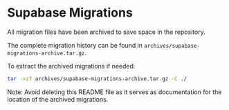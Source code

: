 # Supabase Migrations

All migration files have been archived to save space in the repository.

The complete migration history can be found in `archives/supabase-migrations-archive.tar.gz`.

To extract the archived migrations if needed:

```bash
tar -xzf archives/supabase-migrations-archive.tar.gz -C ./
```

Note: Avoid deleting this README file as it serves as documentation for the location of the archived migrations. 